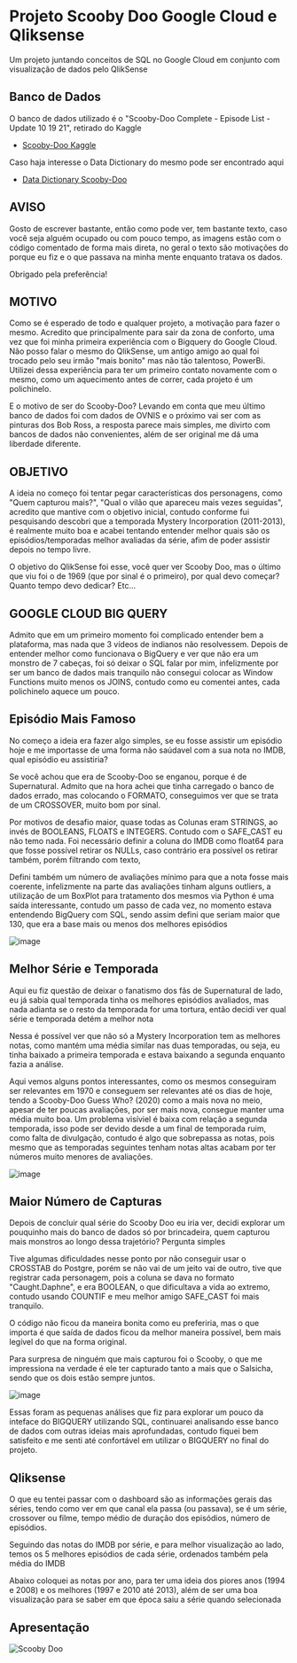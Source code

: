 # Projeto Scooby Doo Google Cloud e Qliksense
Um projeto juntando conceitos de SQL no Google Cloud em conjunto com visualização de dados pelo QlikSense

## Banco de Dados
O banco de dados utilizado é o "Scooby-Doo Complete - Episode List - Update 10 19 21", retirado do Kaggle

- [Scooby-Doo Kaggle](https://www.kaggle.com/datasets/williamschooleman/scoobydoo-complete?resource=download%5D)

Caso haja interesse o Data Dictionary do mesmo pode ser encontrado aqui 

- [Data Dictionary Scooby-Doo](https://github.com/rfordatascience/tidytuesday/tree/master/data/2021/2021-07-13#data-dictionary)

## AVISO
Gosto de escrever bastante, então como pode ver, tem bastante texto, caso você seja alguém ocupado ou com pouco tempo, as imagens estão com o código comentado de forma mais direta, no geral o texto são motivações do porque eu fiz e o que passava na minha mente enquanto tratava os dados.

Obrigado pela preferência!

## MOTIVO

Como se é esperado de todo e qualquer projeto, a motivação para fazer o mesmo. Acredito que principalmente para sair da zona de conforto, uma vez que foi minha primeira experiência com o Bigquery do Google Cloud. Não posso falar o mesmo do QlikSense, um antigo amigo ao qual foi trocado pelo seu irmão "mais bonito" mas não tão talentoso, PowerBi. Utilizei dessa experiência para ter um primeiro contato novamente com o mesmo, como um aquecimento antes de correr, cada projeto é um polichinelo.

E o motivo de ser do Scooby-Doo? Levando em conta que meu último banco de dados foi com dados de OVNIS e o próximo vai ser com as pinturas dos Bob Ross, a resposta parece mais simples, me divirto com bancos de dados não convenientes, além de ser original me dá uma liberdade diferente.

## OBJETIVO

A ideia no começo foi tentar pegar características dos personagens, como "Quem capturou mais?", "Qual o vilão que apareceu mais vezes seguidas", acredito que mantive com o objetivo inicial, contudo conforme fui pesquisando descobri que a temporada Mystery Incorporation (2011-2013), é realmente muito boa e acabei tentando entender melhor quais são os episódios/temporadas melhor avaliadas da série, afim de poder assistir depois no tempo livre.

O objetivo do QlikSense foi esse, você quer ver Scooby Doo, mas o último que viu foi o de 1969 (que por sinal é o primeiro), por qual devo começar? Quanto tempo devo dedicar? Etc...

## GOOGLE CLOUD BIG QUERY

Admito que em um primeiro momento foi complicado entender bem a plataforma, mas nada que 3 vídeos de indianos não resolvessem. 
Depois de entender melhor como funcionava o BigQuery e ver que não era um monstro de 7 cabeças, foi só deixar o SQL falar por mim, infelizmente por ser um banco de dados mais tranquilo não consegui colocar as Window Functions muito menos os JOINS, contudo como eu comentei antes, cada polichinelo aquece um pouco.

## Episódio Mais Famoso

No começo a ideia era fazer algo simples, se eu fosse assistir um episódio hoje e me importasse de uma forma não saúdavel com a sua nota no IMDB, qual episódio eu assistiria?

Se você achou que era de Scooby-Doo se enganou, porque é de Supernatural. Admito que na hora achei que tinha carregado o banco de dados errado, mas colocando o FORMATO, conseguimos ver que se trata de um CROSSOVER, muito bom por sinal. 

Por motivos de desafio maior, quase todas as Colunas eram STRINGS, ao invés de BOOLEANS, FLOATS e INTEGERS. Contudo com o SAFE_CAST eu não temo nada. Foi necessário definir a coluna do IMDB como float64 para que fosse possível retirar os NULLs, caso contrário era possível os retirar também, porém filtrando com texto, 

Defini também um número de avaliações mínimo para que a nota fosse mais coerente, infelizmente na parte das avaliações tinham alguns outliers, a utilização de um BoxPlot para tratamento dos mesmos via Python é uma saída interessante, contudo um passo de cada vez, no momento estava entendendo BigQuery com SQL, sendo assim defini que seriam maior que 130, que era a base mais ou menos dos melhores episódios


![image](https://github.com/RodrigoBaptistaDias/Projeto-Scooby-Doo-Cloud-e-Qliksense/assets/137357721/3fad4ead-81b2-4b10-be13-2e0043a5df36)




## Melhor Série e Temporada

Aqui eu fiz questão de deixar o fanatismo dos fãs de Supernatural de lado, eu já sabia qual temporada tinha os melhores episódios avaliados, mas nada adianta se o resto da temporada for uma tortura, então decidi ver qual série e temporada detém a melhor nota

Nessa é possível ver que não só a Mystery Incorporation tem as melhores notas, como mantém uma média similar nas duas temporadas, ou seja, eu tinha baixado a primeira temporada e estava baixando a segunda enquanto fazia a análise.

Aqui vemos alguns pontos interessantes, como os mesmos conseguiram ser relevantes em 1970 e conseguem ser relevantes até os dias de hoje, tendo a Scooby-Doo Guess Who? (2020) como a mais nova no meio, apesar de ter poucas avaliações, por ser mais nova, consegue manter uma média muito boa.
Um problema visíviel é baixa com relação a segunda temporada, isso pode ser devido desde a um final de temporada ruim, como falta de divulgação, contudo é algo que sobrepassa as notas, pois mesmo que as temporadas seguintes tenham notas altas acabam por ter números muito menores de avaliações.

![image](https://github.com/RodrigoBaptistaDias/Projeto-Scooby-Doo-Cloud-e-Qliksense/assets/137357721/cd61baa6-b0c2-4467-b752-c8466519e501)


## Maior Número de Capturas

Depois de concluir qual série do Scooby Doo eu iria ver, decidi explorar um pouquinho mais do banco de dados só por brincadeira, quem capturou mais monstros ao longo dessa trajetório? Pergunta simples

Tive algumas dificuldades nesse ponto por não conseguir usar o CROSSTAB do Postgre, porém se não vai de um jeito vai de outro, tive que registrar cada personagem, pois a coluna se dava no formato "Caught.Daphne", e era BOOLEAN, o que dificultava a vida ao extremo, contudo usando COUNTIF e meu melhor amigo SAFE_CAST foi mais tranquilo.

O código não ficou da maneira bonita como eu preferiria, mas o que importa é que saída de dados ficou da melhor maneira possível, bem mais legível do que na forma original.

Para surpresa de ninguém que mais capturou foi o Scooby, o que me impressiona na verdade é ele ter capturado tanto a mais que o Salsicha, sendo que os dois estão sempre juntos.

![image](https://github.com/RodrigoBaptistaDias/Projeto-Scooby-Doo-Cloud-e-Qliksense/assets/137357721/8f556864-e3df-474c-97b1-20b141d6ae0d)

Essas foram as pequenas análises que fiz para explorar um pouco da inteface do BIGQUERY utilizando SQL, continuarei analisando esse banco de dados com outras ideias mais aprofundadas, contudo fiquei bem satisfeito e me senti até confortável em utilizar o BIGQUERY no final do projeto.


## Qliksense

O que eu tentei passar com o dashboard são as informações gerais das séries, tendo como ver em que canal ela passa (ou passava), se é um série, crossover ou filme, tempo médio de duração dos episódios, número de episódios.

Seguindo das notas do IMDB por série, e para melhor visualização ao lado, temos os 5 melhores episódios de cada série, ordenados também pela média do IMDB

Abaixo coloquei as notas por ano, para ter uma ideia dos piores anos (1994 e 2008) e os melhores (1997 e 2010 até 2013), além de ser uma boa visualização para se saber em que época saiu a série quando selecionada

## Apresentação

![Scooby Doo](https://github.com/RodrigoBaptistaDias/Projeto-Scooby-Doo-Google-Cloud-e-Qliksense/assets/137357721/fb8a85c5-9294-452e-b580-fc01c787a7e3)
